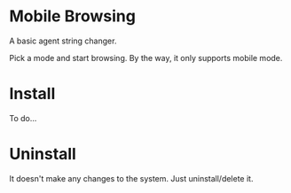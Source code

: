 # Mobile Browsing
A basic agent string changer.

Pick a mode and start browsing. By the way, it only supports mobile mode.

# Install
To do...

# Uninstall
It doesn't make any changes to the system. Just uninstall/delete it.


